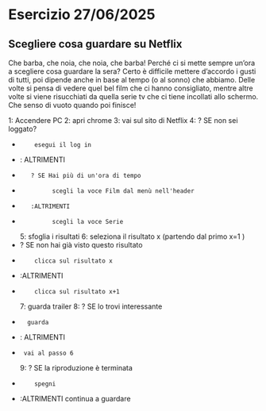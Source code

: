 # Esercizio 27/06/2025

## Scegliere cosa guardare su Netflix

Che barba, che noia, che noia, che barba!
Perché ci si mette sempre un’ora a scegliere cosa guardare la sera? Certo è difficile mettere d’accordo i gusti di tutti, poi dipende anche in base al tempo (o al sonno) che abbiamo. Delle volte si pensa di vedere quel bel film che ci hanno consigliato, mentre altre volte si viene risucchiati da quella serie tv che ci tiene incollati allo schermo. Che senso di vuoto quando poi finisce!

1: Accendere PC
2: apri chrome
3: vai sul sito di Netflix
4: ? SE non sei loggato?

-         esegui il log in
- : ALTRIMENTI
-        ? SE Hai più di un'ora di tempo
-              scegli la voce Film dal menù nell'header
-        :ALTRIMENTI
-              scegli la voce Serie
  5: sfoglia i risultati
  6: seleziona il risultato x (partendo dal primo x=1 )
- ? SE non hai già visto questo risultato
-         clicca sul risultato x
- :ALTRIMENTI
-         clicca sul risultato x+1
  7: guarda trailer
  8: ? SE lo trovi interessante
-       guarda
- : ALTRIMENTI
-      vai al passo 6
  9: ? SE la riproduzione è terminata
-         spegni
- :ALTRIMENTI
  continua a guardare
